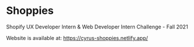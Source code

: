 # Shoppies
Shopify UX Developer Intern &amp; Web Developer Intern Challenge - Fall 2021

Website is available at:
https://cyrus-shoppies.netlify.app/
